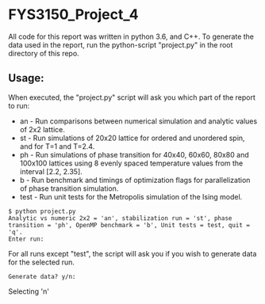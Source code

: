 # FYS3150_Project_4
All code for this report was written in python 3.6, and C++.
To generate the data used in the report, run the python-script "project.py" in the root directory of this repo.

## Usage:
When executed, the "project.py" script will ask you which part of the report to run:
*   an   - Run comparisons between numerical simulation and analytic values of 2x2 lattice.
*   st  - Run simulations of 20x20 lattice for ordered and unordered spin, and for T=1 and T=2.4.
*   ph  - Run simulations of phase transition for 40x40, 60x60, 80x80 and 100x100 lattices using 8 evenly spaced temperature values from the interval \[2.2, 2.35\].
*   b  - Run benchmark and timings of optimization flags for parallelization of phase transition simulation.
*   test - Run unit tests for the Metropolis simulation of the Ising model.

```console
$ python project.py
Analytic vs numeric 2x2 = 'an', stabilization run = 'st', phase transition = 'ph', OpenMP benchmark = 'b', Unit tests = test, quit = 'q'.
Enter run:
```

For all runs except "test", the script will ask you if you wish to generate data for the selected run.
```console
Generate data? y/n:
```
Selecting 'n'

